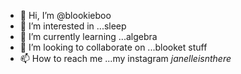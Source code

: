 - 👋 Hi, I’m @blookieboo
- 👀 I’m interested in ...sleep
- 🌱 I’m currently learning ...algebra
- 💞️ I’m looking to collaborate on ...blooket stuff
- 📫 How to reach me ...my instagram _janelleisnthere_

<!---
blookieboo/blookieboo is a ✨ special ✨ repository because its `README.md` (this file) appears on your GitHub profile.
You can click the Preview link to take a look at your changes.
--->

